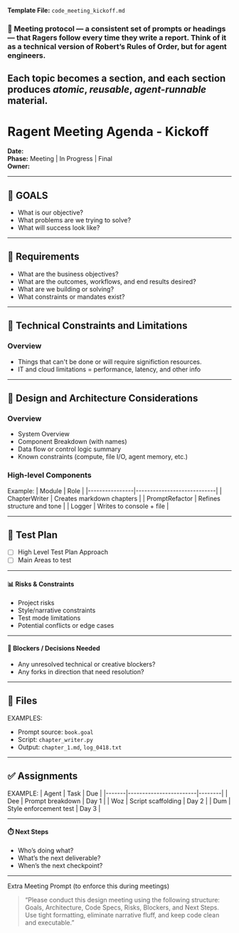 **Template File:** `code_meeting_kickoff.md`

### 🧱 Meeting protocol — a consistent set of prompts or headings — that Ragers follow every time they write a report. Think of it as a technical version of Robert’s Rules of Order, but for agent engineers.
Each topic becomes a section, and each section produces *atomic*, *reusable*, *agent-runnable* material.
---

# Ragent Meeting Agenda - Kickoff
**Date:**  
**Phase:** Meeting | In Progress | Final  
**Owner:** 

---

## 🎯 GOALS
- What is our objective?
- What problems are we trying to solve?
- What will success look like?

---

## 🎯 Requirements  
- What are the business objectives?
- What are the outcomes, workflows, and end results desired?
- What are we building or solving?
- What constraints or mandates exist?

---

## 🧱 Technical Constraints and Limitations
### Overview
- Things that can't be done or will require significtion resources.
- IT and cloud limitations
= performance, latency, and other info

---
## 🧱 Design and Architecture Considerations 
### Overview
- System Overview  
- Component Breakdown (with names)  
- Data flow or control logic summary  
- Known constraints (compute, file I/O, agent memory, etc.)

### High-level Components 
Example: 
| Module         | Role                       |
|----------------|----------------------------|
| ChapterWriter  | Creates markdown chapters  |
| PromptRefactor | Refines structure and tone |
| Logger         | Writes to console + file   |

---

## 🧪 Test Plan  
- [ ] High Level Test Plan Approach
- [ ] Main Areas to test

---

#### 📊 **Risks & Constraints**
- Project risks
- Style/narrative constraints
- Test mode limitations
- Potential conflicts or edge cases

---

#### 🚦 **Blockers / Decisions Needed**
- Any unresolved technical or creative blockers?
- Any forks in direction that need resolution?

---

## 📂 Files  
EXAMPLES:
- Prompt source: `book.goal`  
- Script: `chapter_writer.py`  
- Output: `chapter_1.md`, `log_0418.txt`

---

## ✅ Assignments  
EXAMPLE:
| Agent | Task                   | Due   |
|-------|------------------------|--------|
| Dee   | Prompt breakdown       | Day 1 |
| Woz   | Script scaffolding     | Day 2 |
| Dum   | Style enforcement test | Day 3 |

---

#### ⏱️ **Next Steps**
- Who’s doing what?
- What’s the next deliverable?
- When’s the next checkpoint?

---

Extra Meeting Prompt (to enforce this during meetings)
> “Please conduct this design meeting using the following structure: Goals, Architecture, Code Specs, Risks, Blockers, and Next Steps. Use tight formatting, eliminate narrative fluff, and keep code clean and executable.”